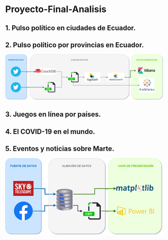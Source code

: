 # Proyecto-Final-Analisis
## 1.     Pulso político en ciudades de Ecuador.
###

## 2.     Pulso político por provincias en Ecuador.
<img src="2_PulsoPoliticoProvincias/DataLake_ProvinciasEC.png" width="750"/>

## 3.     Juegos en línea por países.
###

## 4.     El COVID-19 en el mundo.
###

## 5.     Eventos y noticias sobre Marte.
<img src="5_Marte/DataLake_Mars.png" width="550"/>
